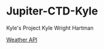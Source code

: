 # Jupiter-CTD-Kyle
Kyle's Project
Kyle Wright Hartman

[Weather API](https://open-meteo.com/en/docs)
